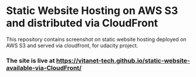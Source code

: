 # Static Website Hosting on AWS S3 and distributed via CloudFront

This repository contains screenshot on static website hosting deployed on AWS S3 and served via cloudfront, for udacity project.

### The site is live at https://vitanet-tech.github.io/static-website-available-via-CloudFront/
